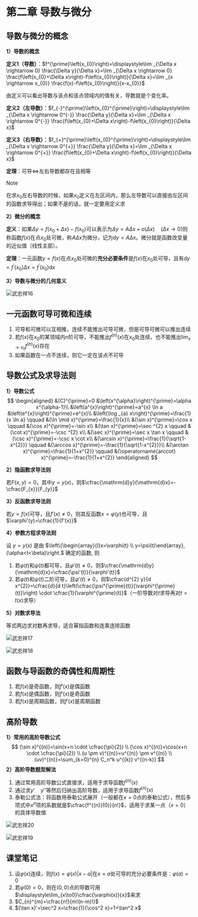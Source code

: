 # 第二章 导数与微分

## 导数与微分的概念

**1）导数的概念**

**定义1（导数）**：$f^{\prime}\left(x_{0}\right)=\displaystyle\lim _{\Delta x \rightarrow 0} \frac{\Delta y}{\Delta x}=\lim _{\Delta x \rightarrow 0} \frac{f\left(x_{0}+\Delta x\right)-f\left(x_{0}\right)}{\Delta x}=\lim _{x \rightarrow x_{0}} \frac{f(x)-f\left(x_{0}\right)}{x-x_{0}}$

由定义可以看出导数与该点和该点领域内的值有关，导数就是个变化率。

**定义2（左导数）**：$f_{-}^{\prime}\left(x_{0}^{\prime}\right)=\displaystyle\lim _{\Delta x \rightarrow 0^{-}} \frac{\Delta y}{\Delta x}=\lim _{\Delta x \rightarrow 0^{-}} \frac{f\left(x_{0}+\Delta x\right)-f\left(x_{0}\right)}{\Delta x}$

**定义3（右导数）**：$f_{+}^{\prime}\left(x_{0}^{\prime}\right)=\displaystyle\lim _{\Delta x \rightarrow 0^{+}} \frac{\Delta y}{\Delta x}=\lim _{\Delta x \rightarrow 0^{+}} \frac{f\left(x_{0}+\Delta x\right)-f\left(x_{0}\right)}{\Delta x}$

**定理**：可导$\iff$左右导数都存在且相等

> [!NOTE]
> 在求$x_0$左右导数的时候，如果$x_0$定义在左区间内，那么左导数可以直接由左区间的函数求导得出；如果不是的话，就一定要用定义求

**2）微分的概念**

**定义**：如果$\Delta y=f(x_{0}+\Delta x)-f(x_0)$可以表示为$\Delta y=A\Delta x+o(\Delta x)\quad (\Delta x \to 0)$则称函数$f(x)$在点$x_0$处可微，称$A\Delta x$为微分，记为$\mathrm{d}y=A\Delta x$。微分就是函数改变量的近似值（线性主部）。

**定理**：一元函数$y=f(x)$在点$x_{0}$处可微的**充分必要条件**是$f(x)$在$x_{0}$处可导，且有$\mathrm{d}y=f^{\prime}(x_0)\Delta x=f^{\prime}(x_0)\mathrm{d}x$

**3）导数与微分的几何意义**

![武忠祥16](https://pic.2bwant2b.com/武忠祥16.png)

## 一元函数可导可微和连续

1. 可导和可微可以互相推，连续不能推出可导可微，但是可导可微可以推出连续
2. 若$f(x)$在$x_0$的某领域内$n$阶可导，不能推出$f^{(n)}(x)$在$x_0$处连续，也不能推出$\displaystyle\lim_ {x \to x_0}f^{(n)}(x)$存在
3. 如果函数在一点不连续，则它一定在该点不可导

## 导数公式及求导法则

**1）导数公式**
$$
\begin{aligned}
&(C)^{\prime}=0 &\left(x^{\alpha}\right)^{\prime}=\alpha x^{\alpha-1}\\
&\left(a^{x}\right)^{\prime}=a^{x} \ln a  &\left(e^{x}\right)^{\prime}=e^{x}\\
&\left(\log _{a} x\right)^{\prime}=\frac{1}{x \ln a} \qquad &(\ln \mid x)^{\prime}=\frac{1}{x}\\
&(\sin x)^{\prime}=\cos x \qquad &(\cos x)^{\prime}=-\sin x\\
&(\tan x)^{\prime}=\sec ^{2} x \qquad &(\cot x)^{\prime}=-\csc ^{2} x\\
&(\sec x)^{\prime}=\sec x \tan x \qquad &(\csc x)^{\prime}=-\csc x \cot x\\
&(\arcsin x)^{\prime}=\frac{1}{\sqrt{1-x^{2}}} \qquad &(\arccos x)^{\prime}=-\frac{1}{\sqrt{1-x^{2}}}\\
&(\arctan x)^{\prime}=\frac{1}{1+x^{2}} \qquad &(\operatorname{arccot} x)^{\prime}=-\frac{1}{1+x^{2}}
\end{aligned}
$$

**2）隐函数求导法则**

若$F(x,y)=0$，其中$y=y(x)$，则$\cfrac{\mathrm{d}y}{\mathrm{d}x}=-\cfrac{F_{x}}{F_{y}}$

**3）反函数求导法则**

若$y=f(x)$可导，且$f'(x) \ne 0$，则其反函数$x=\varphi(y)$也可导，且$\varphi'(y)=\cfrac{1}{f'(x)}$

**4）参数方程求导法则**

设 $y=y(x)$ 是由 $\left\{\begin{array}{l}x=\varphi(t) \\ y=\psi(t)\end{array},(\alpha<t<\beta)\right.$ 确定的函数, 则

1. 若$\varphi(t)$和$\psi(t)$都可导，且$\varphi'(t) \ne 0$，则$\cfrac{\mathrm{d}y}{\mathrm{d}x}=\cfrac{\psi'(t)}{\varphi'(t)}$
2. 若$\varphi(t)$和$\psi(t)$二阶可导，且$\varphi'(t) \ne 0$，则$\cfrac{d^{2} y}{d x^{2}}=\cfrac{d}{d t}\left(\cfrac{\psi^{\prime}(t)}{\varphi^{\prime}(t)}\right) \cdot \cfrac{1}{\varphi^{\prime}(t)}$（一阶导数对$t$求导再对$t=t(x)$求导）

**5）对数求导法**

等式两边求对数再求导，适合幂指函数和连乘连除函数

![武忠祥17](https://pic.2bwant2b.com/武忠祥17.png)

![武忠祥18](https://pic.2bwant2b.com/武忠祥18.png)

## 函数与导函数的奇偶性和周期性

1. 若$f(x)$是奇函数，则$f'(x)$是偶函数
2. 若$f(x)$是偶函数，则$f'(x)$是奇函数
3. 若$f(x)$是周期函数，则$f'(x)$是周期函数

## 高阶导数

**1）常用的高阶导数公式**
$$
(\sin x)^{(n)}=\sin(x+n \cdot \cfrac{\pi}{2}) \\
(\cos x)^{(n)}=\cos(x+n \cdot \cfrac{\pi}{2}) \\
(u \pm v)^{(n)}=u^{(n)} \pm v^{(n)} \\
(uv)^{(n)}=\sum_{k=0}^{n} C_n^k u^{(k)} v^{(n-k)}
$$
**2）高阶导数题型解法**

1. 通过常用高阶导数公式直接求，适用于求导函数$f^{(n)}(x)$
2. 通过求$y' \quad y''$等然后归纳出高阶导数，适用于求导函数$f^{(n)}(x)$
3. 泰勒公式法：将函数用泰勒公式展开（一般都在$x=0$点的泰勒公式），然后多项式中$x^{n}$项的系数就是$\cfrac{f^{(n)}(0)}{n!}$，适用于求某一点（$x=0$）的具体导数值

![武忠祥20](https://pic.2bwant2b.com/武忠祥20.png)

![武忠祥19](https://pic.2bwant2b.com/武忠祥19.png)

## 课堂笔记

1. 设$\varphi(x)$连续，则$f(x)=\varphi(x)|x-a|$在$x=a$处可导的充分必要条件是：$\varphi(a)=0$
2. 若$\varphi(0)=0$，则在$(0,0)$点的导数可用$\displaystyle\lim_{x\to0}\cfrac{\varphi(x)}{x}$来求
3. $C_{n}^{m}=\cfrac{n!}{m!(n-m)!}$
4. $(\tan x)'=\sec^2 x=\cfrac{1}{\cos^2 x}=1+\tan^2 x$